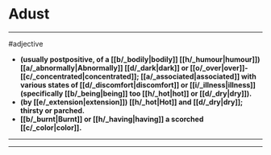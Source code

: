 # Adust
---
#adjective
- **(usually postpositive, of a [[b/_bodily|bodily]] [[h/_humour|humour]]) [[a/_abnormally|Abnormally]] [[d/_dark|dark]] or [[o/_over|over]]-[[c/_concentrated|concentrated]]; [[a/_associated|associated]] with various states of [[d/_discomfort|discomfort]] or [[i/_illness|illness]] (specifically [[b/_being|being]] too [[h/_hot|hot]] or [[d/_dry|dry]]).**
- **(by [[e/_extension|extension]]) [[h/_hot|Hot]] and [[d/_dry|dry]]; thirsty or parched.**
- **[[b/_burnt|Burnt]] or [[h/_having|having]] a scorched [[c/_color|color]].**
---
---

